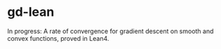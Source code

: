 # gd-lean

In progress: A rate of convergence for gradient descent on smooth and convex functions, proved in Lean4. 

